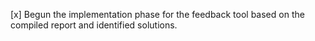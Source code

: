 [x] Begun the implementation phase for the feedback tool based on the compiled report and identified solutions.